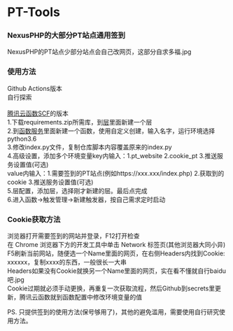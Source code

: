 # PT-Tools
### NexusPHP的大部分PT站点通用签到<br>
NexusPHP的PT站点少部分站点会自己改网页，这部分自求多福.jpg
### 使用方法<br>
Github Actions版本<br>
自行探索<br>
<br>
[腾讯云函数SCF](https://console.cloud.tencent.com/scf/index)的版本<br>
1.下载requirements.zip所需库，到[层](https://console.cloud.tencent.com/scf/layer)里面新建一个层<br>
2.到[函数服务](https://console.cloud.tencent.com/scf/list)里面新建一个函数，使用自定义创建，输入名字，运行环境选择python3.6<br>
3.修改index.py文件，复制仓库脚本内容覆盖原来的index.py<br>
4.高级设置，添加多个环境变量key内输入：1.pt_website 2.cookie_pt 3.推送服务设置值(可选)<br>
value内输入：1.需要签到的PT站点(例如https://xxx.xxx/index.php) 2.获取到的cookie 3.推送服务设置值(可选)<br>
5.层配置，添加层，选择刚才新建的层。最后点完成<br>
6.进入函数→触发管理→新建触发器，按自己需求定时启动<br>

### Cookie获取方法<br>
浏览器打开需要签到的网站并登录，F12打开检查<br>
在 Chrome 浏览器下方的开发工具中单击 Network 标签页(其他浏览器大同小异)<br>
F5刷新当前网站，随便选一个Name里面的网页，在右侧Headers内找到Cookie: xxxxxx，复制xxxx的东西，一般很长一大串<br>
Headers如果没有Cookie就换另一个Name里面的网页，实在看不懂就自行baidu吧.jpg<br>
Cookie过期就必须手动更换，再重复一次获取流程，然后Github到secrets里更新，腾讯云函数就到函数配置中修改环境变量的值<br>

PS. 只提供签到的使用方法(保号够用了)，其他的避免滥用，需要使用自行研究使用方法。